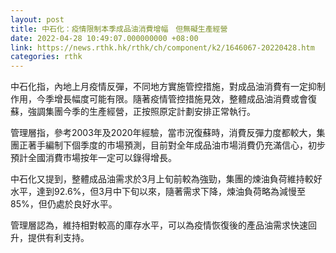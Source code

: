 ```yaml
---
layout: post
title: 中石化：疫情限制本季成品油消費增幅　但無礙生產經營
date: 2022-04-28 10:49:07.000000000 +08:00
link: https://news.rthk.hk/rthk/ch/component/k2/1646067-20220428.htm
categories: rthk
---
```


中石化指，內地上月疫情反彈，不同地方實施管控措施，對成品油消費有一定抑制作用，今季增長幅度可能有限。隨著疫情管控措施見效，整體成品油消費或會復蘇，強調集團今季的生產經營，正按照原定計劃安排正常執行。

管理層指，參考2003年及2020年經驗，當市況復蘇時，消費反彈力度都較大，集團正著手編制下個季度的市場預測，目前對全年成品油市場消費仍充滿信心，初步預計全國消費市場按年一定可以錄得增長。

中石化又提到，整體成品油需求於3月上旬前較為強勁，集團的煉油負荷維持較好水平，達到92.6%，但3月中下旬以來，隨著需求下降，煉油負荷略為減慢至85%，但仍處於良好水平。

管理層認為，維持相對較高的庫存水平，可以為疫情恢復後的產品油需求快速回升，提供有利支持。
